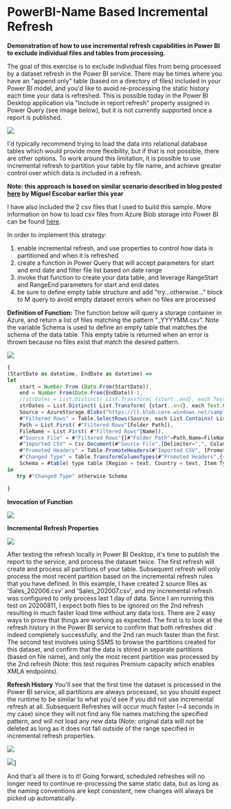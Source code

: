 # PowerBI-Name Based Incremental Refresh
**Demonstration of how to use incremental refresh capabilities in Power BI to exclude individual files and tables from processing.**

The goal of this exercise is to exclude individual files from being processed by a dataset refresh in the Power BI service.  There may be times where you have an "append only" table (based on a directory of files) included in your Power BI model, and you'd like to avoid re-processing the static history each time your data is refreshed.  This is possible today in the Power BI Desktop application via "Include in report refresh" property assigned in Power Query (see image below), but it is not currently supported once a report is published.  

![](/Images/IncludeInRefreshMenu.jpg)

I'd typically recommend trying to load the data into relational database tables which would provide more flexibility, but if that is not possible, there are other options.  To work around this limitation, it is possible to use incremental refresh to partition your table by file name, and achieve greater control over which data is included in a refresh.

**Note: this approach is based on similar scenario described in blog posted [here](https://www.poweredsolutions.co/2020/01/19/incremental-refresh-for-files-in-a-folder-or-sharepoint-power-bi/) by Miguel Escobar earlier this year**

I have also included the 2 csv files that I used to build this sample.  More information on how to load csv files from Azure Blob storage into Power BI can be found [here](https://www.sqlshack.com/how-to-access-data-from-azure-blob-storage-using-power-bi/).

In order to implement this strategy:
1. enable incremental refresh, and use properties to control how data is partitioned and when it is refreshed
1. create a function in Power Query that will accept parameters for start and end date and filter file list based on date range
1. invoke that function to create your data table, and leverage RangeStart and RangeEnd parameters for start and end dates
1. be sure to define empty table structure and add "try...otherwise..." block to M query to avoid empty dataset errors when no files are processed

**Definition of Function:**
The function below will query a storage container in Azure, and return a list of files matching the pattern "_YYYYMM.csv".  Note the variable Schema is used to define an empty table that matches the schema of the data table.  This empty table is returned when an error is thrown because no files exist that match the desired pattern.

![](/Images/FunctionDefinition.jpg)

```javascript
{
(StartDate as datetime, EndDate as datetime) =>
let
    start = Number.From (Date.From(StartDate)),
    end = Number.From(Date.From(EndDate))-1,
    //strDates = List.Distinct( List.Transform( {start..end}, each Text.Combine({ Text.From( Date.Year(Date.From(_))) , Text.End(Text.From( Date.Month(Date.From(_)) + 100), 2), Text.End( Text.From( Date.Day(Date.From(_)) + 100), 2) , ".csv" }))),
    strDates = List.Distinct( List.Transform( {start..end}, each Text.Combine({ Text.From( Date.Year(Date.From(_))) , Text.End(Text.From( Date.Month(Date.From(_)) + 100), 2) , ".csv" }))),
    Source = AzureStorage.Blobs("https://[].blob.core.windows.net/sampledata"),
    #"Filtered Rows" = Table.SelectRows(Source, each List.Contains( List.Transform( strDates, (x)=> Text.Contains( [Name],x) ), true)),
    Path = List.First( #"Filtered Rows"[Folder Path]),
    FileName = List.First( #"Filtered Rows"[Name]),
    #"Source File" = #"Filtered Rows"{[#"Folder Path"=Path,Name=FileName]}[Content],   
    #"Imported CSV" = Csv.Document(#"Source File",[Delimiter=",", Columns=16, Encoding=1252, QuoteStyle=QuoteStyle.None]),
    #"Promoted Headers" = Table.PromoteHeaders(#"Imported CSV", [PromoteAllScalars=true]),
    #"Changed Type" = Table.TransformColumnTypes(#"Promoted Headers",{{"Region", type text}, {"Country", type text}, {"Item Type", type text}, {"Sales Channel", type text}, {"Order Priority", type text}, {"Order Date", type date}, {"Order ID", Int64.Type}, {"Ship Date", type date}, {"Units Sold", Int64.Type}, {"Unit Price", type number}, {"Unit Cost", type number}, {"Total Revenue", type number}, {"Total Cost", type number}, {"Total Profit", type number}, {"OrderDateKey", Int64.Type}, {"", type text}}),
    Schema = #table( type table [Region = text, Country = text, Item Type = text, Sales Channel = text, Order Priority = text, Order Date = date, Order Id = number, Ship Date = date, Units Sold = number, Unit Price = number, Unit Cost = number, Total Revenue = number, Total Cost = number, Total Profit = number, OrderDateKey = number, Column1 = text], {})
in
   try #"Changed Type" otherwise Schema

}
```

**Invocation of Function**<p>
![](/Images/DataTableDefinition.jpg)

**Incremental Refresh Properties**

![](/Images/IncrementalRefreshProperties.jpg)

After testing the refresh locally in Power BI Desktop, it's time to publish the report to the service, and process the dataset twice.  The first refresh will create and process all partitions of your table.  Subsequent refresh will only process the most recent partition based on the incremental refresh rules that you have defined.  In this example, I have created 2 source files as 'Sales_202006.csv' and 'Sales_202007.csv', and my incremental refresh was configured to only process last 1 day of data.  Since I am running this test on 20200811, I expect both files to be ignored on the 2nd refresh resulting in much faster load time without any data loss.  There are 2 easy ways to prove that things are working as expected.  The first is to look at the refresh history in the Power BI service to confirm that both refreshes did indeed completely successfully, and the 2nd ran much faster than the first.  The second test involves using SSMS to browse the partitions created for this dataset, and confirm that the data is stored in separate partitions (based on file name), and only the most recent partition was processed by the 2nd refresh (Note: this test requires Premium capacity which enables XMLA endpoints).

**Refresh History**
You'll see that the first time the dataset is processed in the Power BI service, all partitions are always processed, so you should expect the runtime to be similar to what you'd see if you did not use incremental refresh at all.  Subsequent Refreshes will occur much faster (~4 seconds in my case) since they will not find any file names matching the specified pattern, and will not load any new data (Note: original data will not be deleted as long as it does not fall outside of the range specified in incremental refresh properties.

![](/Images/RefreshHistory.jpg)<p>
![](/Images/Partitions.jpg)]

And that's all there is to it!  Going forward, scheduled refreshes will no longer need to continue re-processing the same static data, but as long as the naming conventions are kept consistent, new changes will always be picked up automatically.